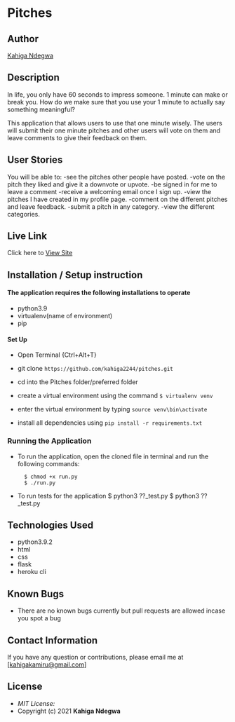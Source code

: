 # Pitches

## Author

[Kahiga Ndegwa](https://github.com/kahiga2244)

## Description
In life, you only have 60 seconds to impress someone. 1 minute can make or break you. How do we make sure that you use your 1 minute to actually say something meaningful?

This application that allows users to use that one minute wisely. The users will submit their one minute pitches and other users will vote on them and leave comments to give their feedback on them.



## User Stories

You will be able to:
-see the pitches other people have posted.
-vote on the pitch they liked and give it a downvote or upvote.
-be signed in for me to leave a comment
-receive a welcoming email once I sign up.
-view the pitches I have created in my profile page.
-comment on the different pitches and leave feedback.
-submit a pitch in any category.
-view the different categories.

## Live Link
Click here to [View Site](https://minutesss.herokuapp.com/)
## Installation / Setup instruction

#### The application requires the following installations to operate

- python3.9
- virtualenv(name of environment)
- pip

#### Set Up

- Open Terminal {Ctrl+Alt+T}

- git clone `https://github.com/kahiga2244/pitches.git`

- cd into the Pitches folder/preferred folder

- create a virtual environment using the command `$ virtualenv venv`

- enter the virtual environment by typing `source venv\bin\activate`

- install all dependencies using `pip install -r requirements.txt`

### Running the Application

- To run the application, open the cloned file in terminal and run the following commands:

        $ chmod +x run.py
        $ ./run.py

- To run tests for the application
  $ python3 ??_test.py
  $ python3 ??_test.py

## Technologies Used

- python3.9.2
- html
- css
- flask
- heroku cli

## Known Bugs

- There are no known bugs currently but pull requests are allowed incase you spot a bug

## Contact Information

If you have any question or contributions, please email me at [kahigakamiru@gmail.com]

## License

- _MIT License:_
- Copyright (c) 2021 **Kahiga Ndegwa**
